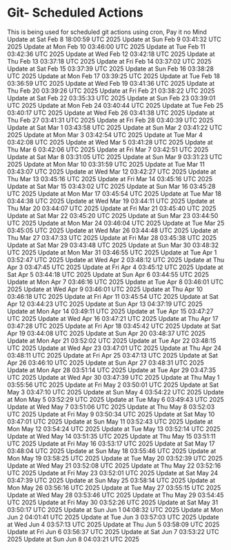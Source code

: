 # Git- Scheduled Actions

This is being used for scheduled git actions using cron, Pay it no Mind
Update at Sat Feb  8 18:00:59 UTC 2025
Update at Sun Feb  9 03:41:32 UTC 2025
Update at Mon Feb 10 03:46:00 UTC 2025
Update at Tue Feb 11 03:42:36 UTC 2025
Update at Wed Feb 12 03:42:18 UTC 2025
Update at Thu Feb 13 03:37:18 UTC 2025
Update at Fri Feb 14 03:37:02 UTC 2025
Update at Sat Feb 15 03:37:39 UTC 2025
Update at Sun Feb 16 03:38:28 UTC 2025
Update at Mon Feb 17 03:39:25 UTC 2025
Update at Tue Feb 18 03:36:59 UTC 2025
Update at Wed Feb 19 03:41:36 UTC 2025
Update at Thu Feb 20 03:39:26 UTC 2025
Update at Fri Feb 21 03:38:22 UTC 2025
Update at Sat Feb 22 03:35:33 UTC 2025
Update at Sun Feb 23 03:39:01 UTC 2025
Update at Mon Feb 24 03:40:44 UTC 2025
Update at Tue Feb 25 03:40:17 UTC 2025
Update at Wed Feb 26 03:41:38 UTC 2025
Update at Thu Feb 27 03:41:31 UTC 2025
Update at Fri Feb 28 03:40:39 UTC 2025
Update at Sat Mar  1 03:43:58 UTC 2025
Update at Sun Mar  2 03:41:22 UTC 2025
Update at Mon Mar  3 03:42:54 UTC 2025
Update at Tue Mar  4 03:42:08 UTC 2025
Update at Wed Mar  5 03:41:28 UTC 2025
Update at Thu Mar  6 03:42:06 UTC 2025
Update at Fri Mar  7 03:42:51 UTC 2025
Update at Sat Mar  8 03:31:05 UTC 2025
Update at Sun Mar  9 03:31:23 UTC 2025
Update at Mon Mar 10 03:31:59 UTC 2025
Update at Tue Mar 11 03:43:07 UTC 2025
Update at Wed Mar 12 03:42:27 UTC 2025
Update at Thu Mar 13 03:45:16 UTC 2025
Update at Fri Mar 14 03:45:16 UTC 2025
Update at Sat Mar 15 03:43:02 UTC 2025
Update at Sun Mar 16 03:45:28 UTC 2025
Update at Mon Mar 17 03:45:54 UTC 2025
Update at Tue Mar 18 03:44:38 UTC 2025
Update at Wed Mar 19 03:44:11 UTC 2025
Update at Thu Mar 20 03:44:07 UTC 2025
Update at Fri Mar 21 03:45:40 UTC 2025
Update at Sat Mar 22 03:45:20 UTC 2025
Update at Sun Mar 23 03:44:50 UTC 2025
Update at Mon Mar 24 03:46:04 UTC 2025
Update at Tue Mar 25 03:45:05 UTC 2025
Update at Wed Mar 26 03:44:48 UTC 2025
Update at Thu Mar 27 03:47:33 UTC 2025
Update at Fri Mar 28 03:45:38 UTC 2025
Update at Sat Mar 29 03:43:48 UTC 2025
Update at Sun Mar 30 03:48:32 UTC 2025
Update at Mon Mar 31 03:46:55 UTC 2025
Update at Tue Apr  1 03:52:47 UTC 2025
Update at Wed Apr  2 03:48:12 UTC 2025
Update at Thu Apr  3 03:47:45 UTC 2025
Update at Fri Apr  4 03:45:12 UTC 2025
Update at Sat Apr  5 03:44:18 UTC 2025
Update at Sun Apr  6 03:44:55 UTC 2025
Update at Mon Apr  7 03:46:16 UTC 2025
Update at Tue Apr  8 03:46:01 UTC 2025
Update at Wed Apr  9 03:46:01 UTC 2025
Update at Thu Apr 10 03:46:18 UTC 2025
Update at Fri Apr 11 03:45:54 UTC 2025
Update at Sat Apr 12 03:44:23 UTC 2025
Update at Sun Apr 13 04:37:19 UTC 2025
Update at Mon Apr 14 03:49:11 UTC 2025
Update at Tue Apr 15 03:47:27 UTC 2025
Update at Wed Apr 16 03:47:21 UTC 2025
Update at Thu Apr 17 03:47:28 UTC 2025
Update at Fri Apr 18 03:45:42 UTC 2025
Update at Sat Apr 19 03:44:08 UTC 2025
Update at Sun Apr 20 03:48:37 UTC 2025
Update at Mon Apr 21 03:52:02 UTC 2025
Update at Tue Apr 22 03:48:15 UTC 2025
Update at Wed Apr 23 03:47:01 UTC 2025
Update at Thu Apr 24 03:48:11 UTC 2025
Update at Fri Apr 25 03:47:13 UTC 2025
Update at Sat Apr 26 03:46:10 UTC 2025
Update at Sun Apr 27 03:48:31 UTC 2025
Update at Mon Apr 28 03:51:14 UTC 2025
Update at Tue Apr 29 03:47:35 UTC 2025
Update at Wed Apr 30 03:47:39 UTC 2025
Update at Thu May  1 03:55:56 UTC 2025
Update at Fri May  2 03:50:01 UTC 2025
Update at Sat May  3 03:47:10 UTC 2025
Update at Sun May  4 03:54:22 UTC 2025
Update at Mon May  5 03:52:29 UTC 2025
Update at Tue May  6 03:49:43 UTC 2025
Update at Wed May  7 03:51:06 UTC 2025
Update at Thu May  8 03:52:03 UTC 2025
Update at Fri May  9 03:50:34 UTC 2025
Update at Sat May 10 03:47:01 UTC 2025
Update at Sun May 11 03:52:43 UTC 2025
Update at Mon May 12 03:54:24 UTC 2025
Update at Tue May 13 03:52:14 UTC 2025
Update at Wed May 14 03:51:35 UTC 2025
Update at Thu May 15 03:51:11 UTC 2025
Update at Fri May 16 03:53:17 UTC 2025
Update at Sat May 17 03:48:04 UTC 2025
Update at Sun May 18 03:55:46 UTC 2025
Update at Mon May 19 03:58:25 UTC 2025
Update at Tue May 20 03:52:39 UTC 2025
Update at Wed May 21 03:52:08 UTC 2025
Update at Thu May 22 03:52:16 UTC 2025
Update at Fri May 23 03:52:01 UTC 2025
Update at Sat May 24 03:47:39 UTC 2025
Update at Sun May 25 03:58:14 UTC 2025
Update at Mon May 26 03:56:16 UTC 2025
Update at Tue May 27 03:55:15 UTC 2025
Update at Wed May 28 03:53:46 UTC 2025
Update at Thu May 29 03:54:45 UTC 2025
Update at Fri May 30 03:52:26 UTC 2025
Update at Sat May 31 03:50:17 UTC 2025
Update at Sun Jun  1 04:08:32 UTC 2025
Update at Mon Jun  2 04:01:41 UTC 2025
Update at Tue Jun  3 03:57:03 UTC 2025
Update at Wed Jun  4 03:57:13 UTC 2025
Update at Thu Jun  5 03:58:09 UTC 2025
Update at Fri Jun  6 03:56:37 UTC 2025
Update at Sat Jun  7 03:53:22 UTC 2025
Update at Sun Jun  8 04:03:21 UTC 2025
